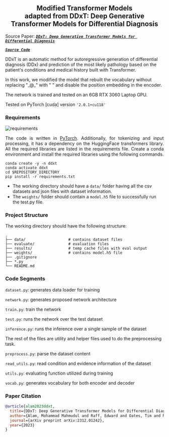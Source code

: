 <h2 align="center">Modified Transformer Models <br /> adapted from  DDxT: Deep Generative Transformer Models for
Differential Diagnosis</h2>

Source Paper: [***```DDxT: Deep Generative Transformer Models for Differential Diagnosis```***](https://arxiv.org/abs/2312.01242)

[***```Source Code```***](https://github.com/MahmudulAlam/Differential-Diagnosis-Using-Transformers)

DDxT is an automatic method for autoregressive generation of differential diagnosis (DDx) and prediction of the most likely pathology based on the patient's conditions and medical history built with Transformer.

In this work, we modified the model that rebuilt the vocabulary without replacing "\_@\_" with " " and disable the position embedding in the encoder.

The network is trained and tested on an 6GB RTX 3060 Laptop GPU.

Tested on PyTorch [cuda] version ```'2.0.1+cu118'```

### Requirements
![requirements](https://img.shields.io/badge/Python->3.8.0-3480eb.svg?longCache=true&style=flat&logo=python)

<p align="justify">
The code is written in <a href=https://pytorch.org>PyTorch</a>. Additionally, for tokenizing and input processing, it has a dependency on the HuggingFace transformers library. All the required libraries are listed in the requirements file. Create a conda environment and install the required libraries using the following commands. 

```properties
conda create -y -n ddxt
conda activate ddxt
cd $REPOSITORY_DIRECTORY
pip install -r requirements.txt
```
- The working directory should have a ```data/``` folder having all the csv datasets and json files with dataset information. 
- The ```weights/``` folder should contain a ```model.h5``` file to successfully run the test.py file. 

### Project Structure

The working directory should have the following structure:
```
.
├── data/                   # contains dataset files 
├── evaluate/               # evaluation files 
├── results/                # temp cache files with eval output
├── weights/                # contains model.h5 file 
├── .gitignore
├── *.py 
└── README.md 
```

### Code Segments
```dataset.py```: generates data loader for training 

```network.py```: generates proposed network architecture 

```train.py```: train the network 

```test.py```: runs the network over the test dataset 

```inference.py```: runs the inference over a single sample of the dataset

The rest of the files are utility and helper files used to do the preprocessing task.

```preprocess.py```: parse the dataset content 

```read_utils.py```: read condition and evidence information of the dataset 

```utils.py```: evaluating function utilized during training 

```vocab.py```: generates vocabulary for both encoder and decoder 

### Paper Citation
```bibtex
@article{alam2023ddxt,
  title={DDxT: Deep Generative Transformer Models for Differential Diagnosis},
  author={Alam, Mohammad Mahmudul and Raff, Edward and Oates, Tim and Matuszek, Cynthia},
  journal={arXiv preprint arXiv:2312.01242},
  year={2023}
}
```
